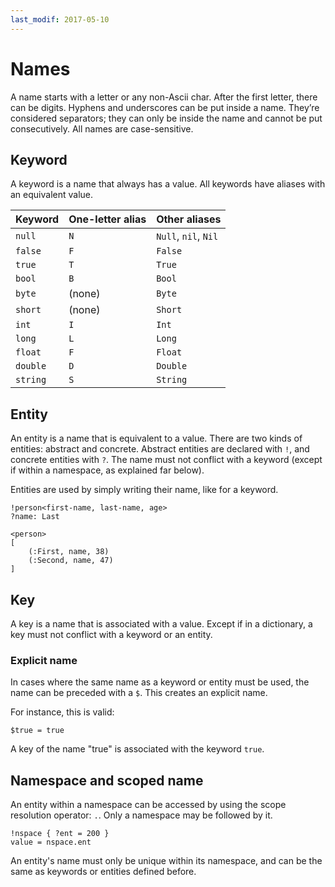 ```yaml
---
last_modif: 2017-05-10
---
```

# Names

A name starts with a letter or any non-Ascii char. After the first letter, there
can be digits. Hyphens and underscores can be put inside a name. They’re
considered separators; they can only be inside the name and cannot be put
consecutively. All names are case-sensitive.

## Keyword

A keyword is a name that always has a value. All keywords have aliases with an
equivalent value.

| Keyword | One-letter alias | Other aliases |
| ------- | ------- | --- |
| `null`  | `N` | `Null`, `nil`, `Nil` |
| `false` | `F` | `False` |
| `true`  | `T` | `True` |
| `bool`  | `B` | `Bool` |
| `byte`  | (none) | `Byte` |
| `short` | (none) | `Short` |
| `int`   | `I` | `Int` |
| `long`  | `L` | `Long` |
| `float` | `F` | `Float` |
| `double`| `D` | `Double` |
| `string`| `S` | `String` |

## Entity

An entity is a name that is equivalent to a value. There are two kinds of
entities: abstract and concrete. Abstract entities are declared with `!`, and
concrete entities with `?`. The name must not conflict with a keyword (except if
within a namespace, as explained far below).

Entities are used by simply writing their name, like for a keyword.

```websson
!person<first-name, last-name, age>
?name: Last

<person>
[
	(:First, name, 38)
	(:Second, name, 47)
]
```

## Key

A key is a name that is associated with a value. Except if in a dictionary, a key
must not conflict with a keyword or an entity.

### Explicit name

In cases where the same name as a keyword or entity must be used, the name can
be preceded with a `$`. This creates an explicit name.

For instance, this is valid:
```websson
$true = true
```

A key of the name "true" is associated with the keyword `true`.

## Namespace and scoped name

An entity within a namespace can be accessed by using the scope resolution
operator: `.`. Only a namespace may be followed by it.

```websson
!nspace { ?ent = 200 }
value = nspace.ent
```

An entity's name must only be unique within its namespace, and can be the same
as keywords or entities defined before.
